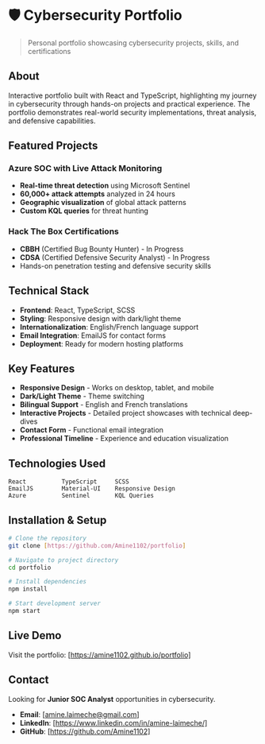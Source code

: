 # 🛡️ Cybersecurity Portfolio

> Personal portfolio showcasing cybersecurity projects, skills, and certifications

## About

Interactive portfolio built with React and TypeScript, highlighting my journey in cybersecurity through hands-on projects and practical experience. The portfolio demonstrates real-world security implementations, threat analysis, and defensive capabilities.

## Featured Projects

### Azure SOC with Live Attack Monitoring
- **Real-time threat detection** using Microsoft Sentinel
- **60,000+ attack attempts** analyzed in 24 hours
- **Geographic visualization** of global attack patterns
- **Custom KQL queries** for threat hunting

### Hack The Box Certifications
- **CBBH** (Certified Bug Bounty Hunter) - In Progress
- **CDSA** (Certified Defensive Security Analyst) - In Progress
- Hands-on penetration testing and defensive security skills

## Technical Stack

- **Frontend**: React, TypeScript, SCSS
- **Styling**: Responsive design with dark/light theme
- **Internationalization**: English/French language support
- **Email Integration**: EmailJS for contact forms
- **Deployment**: Ready for modern hosting platforms

## Key Features

- **Responsive Design** - Works on desktop, tablet, and mobile
- **Dark/Light Theme** - Theme switching
- **Bilingual Support** - English and French translations
- **Interactive Projects** - Detailed project showcases with technical deep-dives
- **Contact Form** - Functional email integration
- **Professional Timeline** - Experience and education visualization

## Technologies Used

```
React          TypeScript     SCSS
EmailJS        Material-UI    Responsive Design
Azure          Sentinel       KQL Queries
```

## Installation & Setup

```bash
# Clone the repository
git clone [https://github.com/Amine1102/portfolio]

# Navigate to project directory
cd portfolio

# Install dependencies
npm install

# Start development server
npm start
```

## Live Demo

Visit the portfolio: [https://amine1102.github.io/portfolio]

## Contact

Looking for **Junior SOC Analyst** opportunities in cybersecurity.

- **Email**: [amine.laimeche@gmail.com]
- **LinkedIn**: [https://www.linkedin.com/in/amine-laimeche/]
- **GitHub**: [https://github.com/Amine1102]



